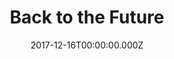 ---
title: "Back to the Future"
year: 1985
date: 2017-12-16T00:00:00.000Z
permalink: /almanac/movies/2017-12-16-back-to-the-future/index.html
rating: 3
---